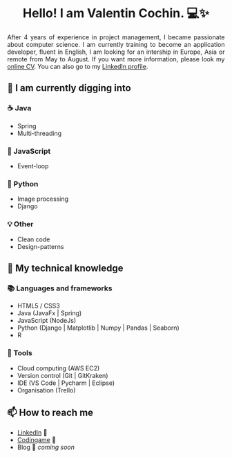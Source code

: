 <h1 align="center">Hello! I am Valentin Cochin. 💻✨</h1>

<p align="justify">
After 4 years of experience in project management, I became passionate about computer science. I am currently training to become an application developer, fluent in English, I am looking for an intership in Europe, Asia or remote from May to August. If you want more information, please look my <a href=https://cvdesignr.com/p/5f3e51cd754b0>online CV</a>. You can also go to my <a href=https://www.linkedin.com/in/valentin-cochin/>LinkedIn profile</a>.
</p>

## 🌱 I am currently digging into
### ☕ Java
- Spring
- Multi-threading

### 📄 JavaScript
- Event-loop

### 🐍 Python
- Image processing
- Django

### 💡 Other
- Clean code
- Design-patterns

## 🧠 My technical knowledge
### 📚 Languages and frameworks
- HTML5 / CSS3
- Java (JavaFx | Spring)
- JavaScript (NodeJs)
- Python (Django | Matplotlib | Numpy | Pandas | Seaborn)
- R

### 🔧 Tools
- Cloud computing (AWS EC2)
- Version control (Git | GitKraken)
- IDE (VS Code | Pycharm | Eclipse)
- Organisation (Trello)

## 📫 How to reach me
- [LinkedIn](https://www.linkedin.com/in/valentin-cochin/) 🤝
- [Codingame](https://www.codingame.com/profile/2e4ee20797febd5a5e5ad32da5a0ab9e4171104) 👾
- Blog  🚀 *coming soon*
